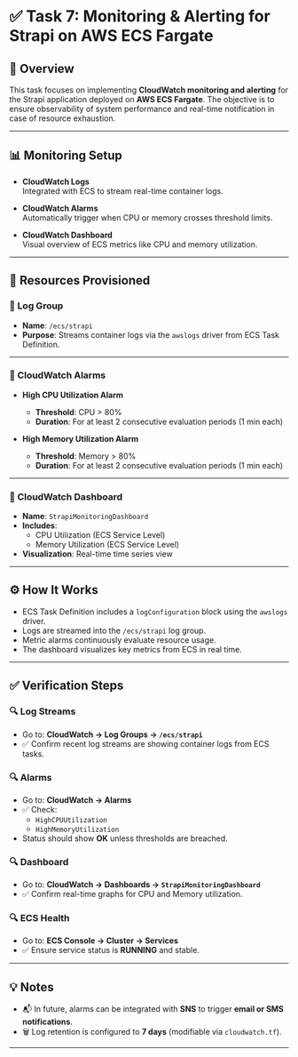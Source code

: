 # ✅ Task 7: Monitoring & Alerting for Strapi on AWS ECS Fargate

## 🧩 Overview

This task focuses on implementing **CloudWatch monitoring and alerting** for the Strapi application deployed on **AWS ECS Fargate**. The objective is to ensure observability of system performance and real-time notification in case of resource exhaustion.

---

## 📊 Monitoring Setup

- **CloudWatch Logs**  
  Integrated with ECS to stream real-time container logs.

- **CloudWatch Alarms**  
  Automatically trigger when CPU or memory crosses threshold limits.

- **CloudWatch Dashboard**  
  Visual overview of ECS metrics like CPU and memory utilization.

---

## 🧱 Resources Provisioned

### 🔹 Log Group

- **Name**: `/ecs/strapi`  
- **Purpose**: Streams container logs via the `awslogs` driver from ECS Task Definition.

---

### 🔹 CloudWatch Alarms

- **High CPU Utilization Alarm**  
  - **Threshold**: CPU > 80%  
  - **Duration**: For at least 2 consecutive evaluation periods (1 min each)

- **High Memory Utilization Alarm**  
  - **Threshold**: Memory > 80%  
  - **Duration**: For at least 2 consecutive evaluation periods (1 min each)

---

### 🔹 CloudWatch Dashboard

- **Name**: `StrapiMonitoringDashboard`  
- **Includes**:  
  - CPU Utilization (ECS Service Level)  
  - Memory Utilization (ECS Service Level)  
- **Visualization**: Real-time time series view

---

## ⚙️ How It Works

- ECS Task Definition includes a `logConfiguration` block using the `awslogs` driver.
- Logs are streamed into the `/ecs/strapi` log group.
- Metric alarms continuously evaluate resource usage.
- The dashboard visualizes key metrics from ECS in real time.

---

## ✅ Verification Steps

### 🔍 Log Streams
- Go to: **CloudWatch → Log Groups → `/ecs/strapi`**
- ✅ Confirm recent log streams are showing container logs from ECS tasks.

### 🔍 Alarms
- Go to: **CloudWatch → Alarms**
- ✅ Check:
  - `HighCPUUtilization`
  - `HighMemoryUtilization`
- Status should show **OK** unless thresholds are breached.

### 🔍 Dashboard
- Go to: **CloudWatch → Dashboards → `StrapiMonitoringDashboard`**
- ✅ Confirm real-time graphs for CPU and Memory utilization.

### 🔍 ECS Health
- Go to: **ECS Console → Cluster → Services**
- ✅ Ensure service status is **RUNNING** and stable.

---

## 💡 Notes

- 📬 In future, alarms can be integrated with **SNS** to trigger **email or SMS notifications**.
- 🗑️ Log retention is configured to **7 days** (modifiable via `cloudwatch.tf`).

---
